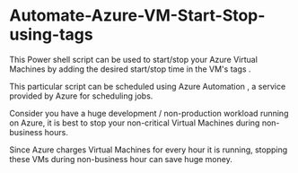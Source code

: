 # Automate-Azure-VM-Start-Stop-using-tags
This Power shell script can be used to start/stop your Azure Virtual Machines by adding the desired start/stop time in the VM's tags .


This particular script can be scheduled using Azure Automation , a service provided by Azure for scheduling jobs.

Consider you have a huge development / non-production workload running on Azure, it is best to stop your non-critical Virtual Machines during non-business hours. 

Since Azure charges Virtual Machines for every hour it is running, stopping these VMs during non-business hour can save huge money.

